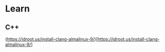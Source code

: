 # Learn

## C++

(https://idroot.us/install-clang-almalinux-9/)[https://idroot.us/install-clang-almalinux-9/]

